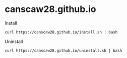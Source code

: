 # canscaw28.github.io

Install

`curl https://canscaw28.github.io/install.sh | bash`


Uninstall

`curl https://canscaw28.github.io/uninstall.sh | bash`
